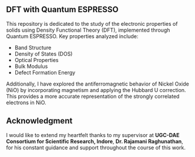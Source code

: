 ## DFT with Quantum ESPRESSO
This repository is dedicated to the study of the electronic properties of solids using Density Functional Theory (DFT), implemented through Quantum ESPRESSO. Key properties analyzed include:

* Band Structure
* Density of States (DOS)
* Optical Properties 
* Bulk Modulus
* Defect Formation Energy
  
Additionally, I have explored the antiferromagnetic behavior of Nickel Oxide (NiO) by incorporating magnetism and applying the Hubbard U correction. This provides a more accurate representation of the strongly correlated electrons in NiO.

## Acknowledgment
I would like to extend my heartfelt thanks to my supervisor at **UGC-DAE Consortium for Scientific Research, Indore**, **Dr. Rajamani Raghunathan**, for his constant guidance and support throughout the course of this work.

